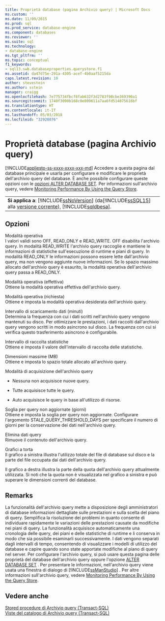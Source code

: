 ```yaml
---
title: Proprietà database (pagina Archivio query) | Microsoft Docs
ms.custom: ''
ms.date: 11/09/2015
ms.prod: sql
ms.prod_service: database-engine
ms.component: databases
ms.reviewer: ''
ms.suite: sql
ms.technology:
- database-engine
ms.tgt_pltfrm: ''
ms.topic: conceptual
f1_keywords:
- sql13.swb.databaseproperties.querystore.f1
ms.assetid: da47d75e-291a-4305-acef-4b0aaf5215da
caps.latest.revision: 10
author: stevestein
ms.author: sstein
manager: craigg
ms.openlocfilehash: 7e775734fbcf8fab632f3d2783f98cbe369390a1
ms.sourcegitcommit: 1740f3090b168c0e809611a7aa6fd514075616bf
ms.translationtype: HT
ms.contentlocale: it-IT
ms.lasthandoff: 05/03/2018
ms.locfileid: "32928076"
---
```

# <a name="database-properties-query-store-page"></a>Proprietà database (pagina Archivio query)
[!INCLUDE[appliesto-ss-xxxx-xxxx-xxx-md](../../includes/appliesto-ss-xxxx-xxxx-xxx-md.md)]
  Accedere a questa pagina dal database principale e usarla per configurare e modificare le proprietà dell'archivio query del database. È anche possibile configurare queste opzioni con le [opzioni ALTER DATABASE SET](../../t-sql/statements/alter-database-transact-sql-set-options.md). Per informazioni sull'archivio query, vedere [Monitoring Performance By Using the Query Store](../../relational-databases/performance/monitoring-performance-by-using-the-query-store.md).  
  
||  
|-|  
|**Si applica a**: [!INCLUDE[ssNoVersion](../../includes/ssnoversion-md.md)] (da[!INCLUDE[ssSQL15](../../includes/sssql15-md.md)] alla [versione corrente](http://go.microsoft.com/fwlink/p/?LinkId=299658)), [!INCLUDE[sqldbesa](../../includes/sqldbesa-md.md)].|  
  
## <a name="options"></a>Opzioni  
 Modalità operativa  
 I valori validi sono OFF, READ_ONLY e READ_WRITE. OFF disabilita l'archivio query. In modalità READ_WRITE l'archivio query raccoglie e mantiene le informazioni di statistiche sull'esecuzione di runtime e piani di query. In modalità READ_ONLY le informazioni possono essere lette dall'archivio query, ma non vengono aggiunte nuove informazioni. Se lo spazio massimo allocato dell'archivio query è esaurito, la modalità operativa dell'archivio query passa a READ_ONLY.  
  
 Modalità operativa (effettiva)  
 Ottiene la modalità operativa effettiva dell'archivio query.  
  
 Modalità operativa (richiesta)  
 Ottiene e imposta la modalità operativa desiderata dell'archivio query.  
  
 Intervallo di scaricamento dati (minuti)  
 Determina la frequenza con cui i dati scritti nell'archivio query vengono mantenuti su disco. Per ottimizzare le prestazioni, i dati raccolti dall'archivio query vengono scritti in modo asincrono sul disco. La frequenza con cui si verifica questo trasferimento asincrono è configurabile.  
  
 Intervallo di raccolta statistiche  
 Ottiene e imposta il valore dell'intervallo di raccolta delle statistiche.  
  
 Dimensioni massime (MB)  
 Ottiene e imposta lo spazio totale allocato all'archivio query.  
  
 Modalità di acquisizione dell'archivio query  
 -   Nessuna non acquisisce nuove query.  
  
-   Tutte acquisisce tutte le query.  
  
-   Auto acquisisce le query in base all'utilizzo di risorse.  
  
 Soglia per query non aggiornate (giorni)  
 Ottiene e imposta la soglia per query non aggiornate. Configurare l'argomento STALE_QUERY_THRESHOLD_DAYS per specificare il numero di giorni per la conservazione dei dati nell'archivio query.  
  
 Elimina dati query  
 Rimuove il contenuto dell'archivio query.  
  
 Grafici a torta  
 Il grafico a sinistra illustra l'utilizzo totale del file di database sul disco e la parte del file occupata dai dati dell'archivio query.  
  
 Il grafico a destra illustra la parte della quota dell'archivio query attualmente utilizzata. Si noti che la quota non è visualizzata nel grafico a sinistra e può superare le dimensioni correnti del database.  
  
## <a name="remarks"></a>Remarks  
 La funzionalità dell'archivio query mette a disposizione degli amministratori di database informazioni dettagliate sulle prestazioni e sulla scelta del piano di query. Semplifica la risoluzione dei problemi in quanto consente di individuare rapidamente le variazioni delle prestazioni causate da modifiche nei piani di query. La funzionalità acquisisce automaticamente una cronologia delle query, dei piani e delle statistiche di runtime e li conserva in modo che sia possibile esaminarli successivamente. I dati vengono separati dagli intervalli di tempo, consentendo di visualizzare i modelli di utilizzo del database e capire quando sono state apportate modifiche al piano di query nel server. Per configurare l'archivio query, si può usare questa pagina delle proprietà del database dell'archivio query oppure l'opzione [ALTER DATABASE SET](../../t-sql/statements/alter-database-transact-sql-set-options.md) . Per presentare le informazioni, nell'archivio query viene usata una finestra di dialogo di [!INCLUDE[ssManStudio](../../includes/ssmanstudio-md.md)] . Per altre informazioni sull'archivio query, vedere [Monitoring Performance By Using the Query Store](../../relational-databases/performance/monitoring-performance-by-using-the-query-store.md).  
  
## <a name="see-also"></a>Vedere anche  
 [Stored procedure di Archivio query &#40;Transact-SQL&#41;](../../relational-databases/system-stored-procedures/query-store-stored-procedures-transact-sql.md)   
 [Viste del catalogo di Archivio query &#40;Transact-SQL&#41;](../../relational-databases/system-catalog-views/query-store-catalog-views-transact-sql.md)  
  
  
